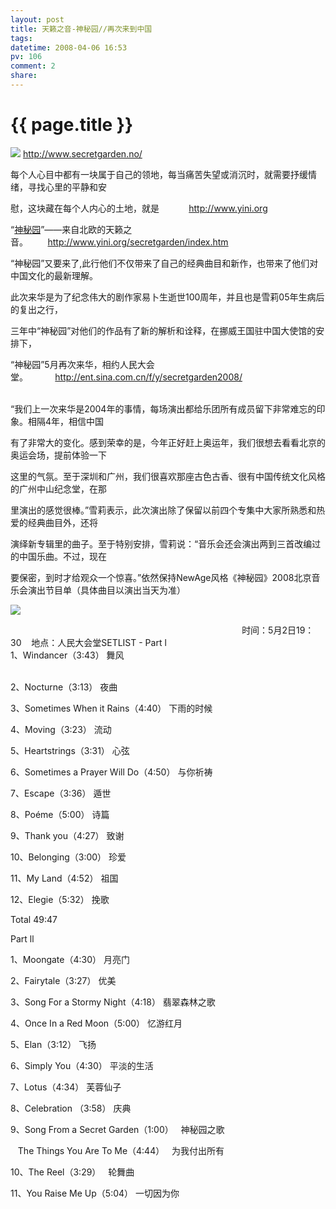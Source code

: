 ```yaml
---
layout: post
title: 天籁之音-神秘园//再次来到中国
tags: 
datetime: 2008-04-06 16:53
pv: 106
comment: 2
share: 
---
```


{{ page.title }}
================

 <p> <a target="_blank" href="http://www.secretgarden.no/"><img small="0" src="http://hiphotos.baidu.com/hueidou163/pic/item/ceb1e5dec7ca3049cdbf1a76.jpg" /></a> <a href="http://www.secretgarden.no/">http://www.secretgarden.no/</a><p>每个人心目中都有一块属于自己的领地，每当痛苦失望或消沉时，就需要抒缓情绪，寻找心里的平静和安</p><p>慰，这块藏在每个人内心的土地，就是&nbsp;&nbsp;&nbsp;&nbsp;&nbsp;&nbsp;&nbsp;&nbsp;&nbsp;&nbsp;&nbsp;&nbsp;<a href="http://www.yini.org/">http://www.yini.org</a> </p><p>&ldquo;<a target="_blank" href="http://www.yini.org/secretgarden/index.htm">神秘园</a>&rdquo;&mdash;&mdash;来自北欧的天籁之音。&nbsp;&nbsp;&nbsp;&nbsp;&nbsp;&nbsp;&nbsp;&nbsp;<a href="http://www.yini.org/secretgarden/index.htm">http://www.yini.org/secretgarden/index.htm</a></p><p>&ldquo;神秘园&rdquo;又要来了,此行他们不仅带来了自己的经典曲目和新作，也带来了他们对中国文化的最新理解。</p><p>此次来华是为了纪念伟大的剧作家易卜生逝世100周年，并且也是雪莉05年生病后的复出之行，</p><p>三年中&ldquo;神秘园&rdquo;对他们的作品有了新的解析和诠释，在挪威王国驻中国大使馆的安排下，</p><p>&ldquo;神秘园&rdquo;5月再次来华，相约人民大会堂。&nbsp;&nbsp;&nbsp;&nbsp;&nbsp;&nbsp;&nbsp;&nbsp;&nbsp;&nbsp;&nbsp;<a href="http://ent.sina.com.cn/f/y/secretgarden2008/">http://ent.sina.com.cn/f/y/secretgarden2008/</a></p><p><br />&ldquo;我们上一次来华是2004年的事情，每场演出都给乐团所有成员留下非常难忘的印象。相隔4年，相信中国</p><p>有了非常大的变化。感到荣幸的是，今年正好赶上奥运年，我们很想去看看北京的奥运会场，提前体验一下</p><p>这里的气氛。至于深圳和广州，我们很喜欢那座古色古香、很有中国传统文化风格的广州中山纪念堂，在那</p><p>里演出的感觉很棒。&rdquo;雪莉表示，此次演出除了保留以前四个专集中大家所熟悉和热爱的经典曲目外，还将</p><p>演绎新专辑里的曲子。至于特别安排，雪莉说：&ldquo;音乐会还会演出两到三首改编过的中国乐曲。不过，现在</p><p>要保密，到时才给观众一个惊喜。&rdquo;依然保持NewAge风格《神秘园》2008北京音乐会演出节目单（具体曲目以演出当天为准）</p><img small="0" src="http://hiphotos.baidu.com/hueidou163/pic/item/986e717f557ee61929388a78.jpg" /><p> </p><p>&nbsp;&nbsp;&nbsp;&nbsp;&nbsp;&nbsp;&nbsp;&nbsp;&nbsp;&nbsp;&nbsp;&nbsp;&nbsp;&nbsp;&nbsp;&nbsp;&nbsp;&nbsp;&nbsp;&nbsp;&nbsp;&nbsp;&nbsp;&nbsp;&nbsp;&nbsp;&nbsp;&nbsp;&nbsp;&nbsp;&nbsp;&nbsp;&nbsp;&nbsp;&nbsp;&nbsp;&nbsp;&nbsp;&nbsp;&nbsp;&nbsp;&nbsp;&nbsp;&nbsp;&nbsp;&nbsp;&nbsp;&nbsp;&nbsp;&nbsp;&nbsp;&nbsp;&nbsp;&nbsp;&nbsp;&nbsp;&nbsp;&nbsp;&nbsp;&nbsp;&nbsp;&nbsp;&nbsp;&nbsp;&nbsp;&nbsp;&nbsp;&nbsp;&nbsp;&nbsp;&nbsp;&nbsp;&nbsp;&nbsp;&nbsp;&nbsp;&nbsp;&nbsp;&nbsp;&nbsp;&nbsp;&nbsp;&nbsp;&nbsp;&nbsp;&nbsp;&nbsp;&nbsp;&nbsp;&nbsp;&nbsp;&nbsp;&nbsp; 时间：5月2日19：30&nbsp;&nbsp;&nbsp;  地点：人民大会堂SETLIST - Part l<br />1、Windancer（3:43）  舞风</p><p><br />2、Nocturne（3:13）  夜曲<br /></p><p>3、Sometimes When it Rains（4:40）  下雨的时候<br /></p><p>4、Moving（3:23）  流动<br /></p><p>5、Heartstrings（3:31）  心弦<br /></p><p>6、Sometimes a Prayer Will Do（4:50）  与你祈祷<br /></p><p>7、Escape（3:36）  遁世<br /></p><p>8、Poéme（5:00）  诗篇 <br /></p><p>9、Thank you（4:27）  致谢<br /></p><p>10、Belonging（3:00）  珍爱<br /></p><p>11、My Land（4:52）  祖国<br /></p><p>12、Elegie（5:32）  挽歌</p><p>Total 49:47<br /></p><p>Part ll<br /></p><p>1、Moongate（4:30）  月亮门<br /></p><p>2、Fairytale（3:27）  优美<br /></p><p>3、Song For a Stormy Night（4:18）  翡翠森林之歌<br /></p><p>4、Once In a Red Moon（5:00）  忆游红月<br /></p><p>5、Elan（3:12）  飞扬<br /></p><p>6、Simply You（4:30）  平淡的生活<br /></p><p>7、Lotus（4:34）  芙蓉仙子<br /></p><p>8、Celebration （3:58）  庆典<br /></p><p>9、Song From a Secret Garden（1:00）&nbsp;&nbsp;  神秘园之歌<br /></p><p>&nbsp;&nbsp;  The Things You Are To Me（4:44）&nbsp;&nbsp;  为我付出所有<br /></p><p>10、The Reel（3:29）&nbsp;&nbsp;  轮舞曲<br /></p><p>11、You Raise Me Up（5:04）  一切因为你 </p></p> 

